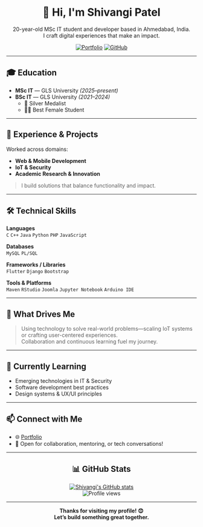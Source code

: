 <!--
    Shivangi Patel | MSc IT Student & Developer
    Ahmedabad, India
    Portfolio: https://shivangi.works
-->

<div align="center">

# 👋 Hi, I'm Shivangi Patel

20-year-old MSc IT student and developer based in Ahmedabad, India.<br>
I craft digital experiences that make an impact.

[![Portfolio](https://img.shields.io/badge/Portfolio-shivangi.works-blue?style=for-the-badge&logo=google-chrome)](https://shivangi.works)
[![GitHub](https://img.shields.io/badge/GitHub-shivangipatel2508-181717?style=for-the-badge&logo=github)](https://github.com/shivangipatel2508)

</div>

---

## 🎓 Education
- **MSc IT** — GLS University _(2025–present)_
- **BSc IT** — GLS University _(2021–2024)_
  - 🥈 Silver Medalist
  - 👩‍🎓 Best Female Student

---

## 💼 Experience & Projects
Worked across domains:
- **Web & Mobile Development**
- **IoT & Security**
- **Academic Research & Innovation**

> I build solutions that balance functionality and impact.

---

## 🛠️ Technical Skills

**Languages**  
`C` `C++` `Java` `Python` `PHP` `JavaScript`  

**Databases**  
`MySQL` `PL/SQL`  

**Frameworks / Libraries**  
`Flutter` `Django` `Bootstrap`  

**Tools & Platforms**  
`Maven` `RStudio` `Joomla` `Jupyter Notebook` `Arduino IDE`  

---

## 🧠 What Drives Me

> Using technology to solve real-world problems—scaling IoT systems or crafting user-centered experiences.  
> Collaboration and continuous learning fuel my journey.

---

## 🌱 Currently Learning

- Emerging technologies in IT & Security
- Software development best practices
- Design systems & UX/UI principles

---

## 📫 Connect with Me

- 🌐 [Portfolio](https://shivangi.works)
- 💌 Open for collaboration, mentoring, or tech conversations!

---

<div align="center">

## 📊 GitHub Stats

[![Shivangi's GitHub stats](https://github-readme-stats.vercel.app/api?username=shivangipatel2508&show_icons=true&theme=github_dark)](https://github.com/shivangipatel2508)
<br>
<img src="https://komarev.com/ghpvc/?username=shivangipatel2508&style=flat-square" alt="Profile views"/>

</div>

---

<p align="center">
  <b>Thanks for visiting my profile! 😊<br>
  Let’s build something great together.</b>
</p>
